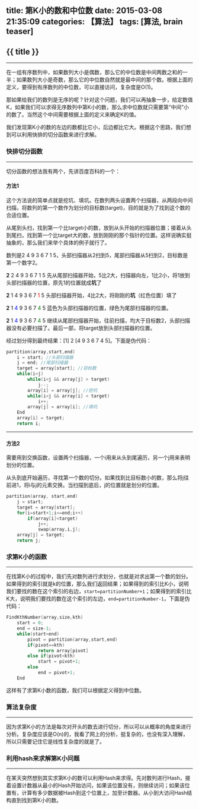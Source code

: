 title: 第K小的数和中位数
date: 2015-03-08 21:35:09
categories: 【算法】
tags: [算法, brain teaser]
---
## {{ title }} ##

---
在一组有序数列中，如果数列大小是偶数，那么它的中位数是中间两数之和的一半；如果数列大小是奇数，那么它的中位数自然就是最中间的那个数。根据上面的定义，要得到有序数列的中位数，可以直接访问，复杂度是O(1)。

那如果给我们的数列是无序的呢？针对这个问题，我们可以再抽象一步，给定数值K，如果我们可以求得无序数列中第K小的数，那么求中位数就只需要第“中间”小的数了。当然这个中间需要根据上面的定义来确定K的值。

我们发现第K小的数的左边的数都比它小，后边都比它大。根据这个思路，我们想到可以利用快排的切分函数来进行求解。

### 快排切分函数 ###

---
切分函数的想法我有两个，先讲百度百科的一个：

#### 方法1 ####

这个方法说的简单点就是挖坑、填坑。在数列两头设置两个扫描器，从两段向中间扫描，将数列的第一个数作为划分的目标数(target)，目的就是为了找到这个数的合适位置。

从尾到头扫，找到第一个比target小的数，放到从头开始的扫描器位置；接着从头到尾扫，找到第一个比target大的数，放到刚刚的那个指针的位置。这样说确实挺抽象的，那么我们来举个具体的例子就行了。

数列是2 4 9 3 6 7 1 5，头部扫描器从2扫到5，尾部扫描器从5扫到2，目标数是第一个数字2。

**2**   2 4 9 3 6 7 1 5 先从尾部扫描器开始，5比2大，扫描器向左，1比2小，将1放到头部扫描器的位置，原先1的位置就成**坑**了

**2**   1 4 9 3 6 7 <font color="#F00000">1</font> 5 头部扫描器开始，4比2大，将刚刚的**坑**（红色位置）填了

**2**   1 <font color="#0000FF">4</font> 9 3 6 7 <font color="#007700">4</font> 5 蓝色为头部扫描器的位置，绿色为尾部扫描器的位置。

**2**   1 <font color="#0000FF">4</font> 9 3 6 7 <font color="#007700">4</font> 5 继续从尾部扫描器开始，往前扫描，均大于目标数2，头部扫描器没有必要扫描了。最后一部，将target放到头部扫描器的位置。

经过划分得到最终结果：[1] 2 [4 9 3 6 7 4 5]。下面是伪代码：

```C++
partition(array,start,end)
	i = start; //头部扫描器
	j = end; //尾部扫描器
	target = array[start]; //目标数
	while(i<j)
		while(i<j && array[j] > target)
			j--;
		array[i] = array[j]; //挖坑
		while(i<j && array[i] < target)
			i++;
		array[j] = array[i]; //填坑
	End
	array[i] = target;
	return i;
```
---

#### 方法2 ####

需要用到交换函数，设置两个扫描器，一个i用来从头到尾遍历，另一个j用来表明划分的位置。

从头到底开始遍历，寻找第一个数的切分。如果找到比目标数小的数，那么将j往前进1，将i与j的元素交换。当扫描到底后，j的位置就是划分的位置。

```C++
partition(array, start,end)
	j = start;
	target = array[start];
	for(i=start+1;i<=end;i++)
		if(array[i]<target)
			j++;
			swap(array,i,j);
	array[j] = target;
	return j;
```

### 求第K小的函数 ###

---
在找第K小的过程中，我们先对数列进行求划分，也就是对求出第一个数的划分。如果得到的索引就是k的位置，那么我们返回结果；如果得到的索引比K小，说明我们要找的数在这个索引的右边，`start=partitionNumber+1`；如果得到的索引比K大，说明我们要找的数在这个索引的左边，`end=partitionNumber-1`，下面是伪代码：

```C++
FindKthNumber(array,size,kth)
	start = 0;
	end = size-1;
	while(start<end)
		pivot = partition(array,start,end)
		if(pivot==kth)
			return array[pivot]
		else if(pivot<kth)
			start = pivot+1;
		else
			end = pivot+1;
	End
```

这样有了求第K小数的函数，我们可以根据定义得到中位数。

### 算法复杂度 ###

---
因为求第K小的方法是每次对开头的数去进行切分，所以可以从概率的角度来进行分析。复杂度应该是O(n)的，我看了网上的分析，挺复杂的，也没有深入理解，所以只需要记住它是线性复杂度的就是了。

### 利用hash来求解第K小问题 ###

---
在某天突然想到其实求第K小的数可以利用Hash来求得。先对数列进行Hash，接着设置计数器从最小的Hash开始访问，如果该位置没有，则继续访问；如果该位置有，计算有多少数据被Hash到这个位置上，加至计数器。从小到大访问Hash结构直到找到第K小的数。
